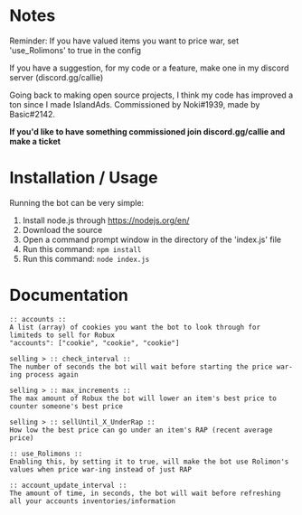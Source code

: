 # Notes

Reminder: If you have valued items you want to price war, set 'use_Rolimons' to true in the config

If you have a suggestion, for my code or a feature, make one in my discord server (discord.gg/callie)

Going back to making open source projects, I think my code has improved a ton since I made IslandAds. 
Commissioned by Noki#1939, made by Basic#2142. 

**If you'd like to have something commissioned join discord.gg/callie and make a ticket**

# Installation / Usage

Running the bot can be very simple:

1. Install node.js through https://nodejs.org/en/
2. Download the source
3. Open a command prompt window in the directory of the 'index.js' file
4. Run this command: 
```npm install```
5. Run this command:
```node index.js```

# Documentation

```
:: accounts ::
A list (array) of cookies you want the bot to look through for limiteds to sell for Robux
"accounts": ["cookie", "cookie", "cookie"]

selling > :: check_interval ::
The number of seconds the bot will wait before starting the price war-ing process again

selling > :: max_increments ::
The max amount of Robux the bot will lower an item's best price to counter someone's best price

selling > :: sellUntil_X_UnderRap ::
How low the best price can go under an item's RAP (recent average price)

:: use_Rolimons ::
Enabling this, by setting it to true, will make the bot use Rolimon's values when price war-ing instead of just RAP

:: account_update_interval ::
The amount of time, in seconds, the bot will wait before refreshing all your accounts inventories/information
```

